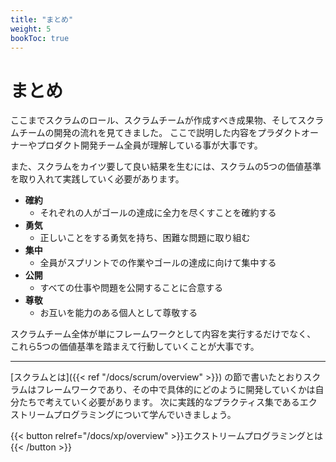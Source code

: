 ```yaml
---
title: "まとめ"
weight: 5
bookToc: true
---
```


# まとめ

ここまでスクラムのロール、スクラムチームが作成すべき成果物、そしてスクラムチームの開発の流れを見てきました。
ここで説明した内容をプラダクトオーナーやプロダクト開発チーム全員が理解している事が大事です。

また、スクラムをカイツ要して良い結果を生むには、スクラムの5つの価値基準を取り入れて実践していく必要があります。

* **確約**
  * それぞれの人がゴールの達成に全力を尽くすことを確約する
* **勇気**
  * 正しいことをする勇気を持ち、困難な問題に取り組む
* **集中**
  * 全員がスプリントでの作業やゴールの達成に向けて集中する
* **公開**
  * すべての仕事や問題を公開することに合意する
* **尊敬**
  * お互いを能力のある個人として尊敬する

スクラムチーム全体が単にフレームワークとして内容を実行するだけでなく、
これら5つの価値基準を踏まえて行動していくことが大事です。

---

[スクラムとは]({{< ref "/docs/scrum/overview" >}}) の節で書いたとおりスクラムはフレームワークであり、その中で具体的にどのように開発していくかは自分たちで考えていく必要があります。
次に実践的なプラクティス集であるエクストリームプログラミングについて学んでいきましょう。

{{< button relref="/docs/xp/overview" >}}エクストリームプログラミングとは{{< /button >}}